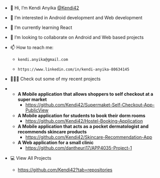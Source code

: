 - 👋 Hi, I’m Kendi Anyika [@Kendi42](https://github.com/Kendi42)
- 👀 I’m interested in Android development and Web development
- 🌱 I’m currently learning React
- 💞️ I’m looking to collaborate on Android and Web based projects
- 📫 How to reach me:  
    -     kendi.anyika@gmail.com 
    -     https://www.linkedin.com/in/kendi-anyika-80634145
- 👩🏿‍💻 Check out some of my recent projects
-  - **A Mobile application that allows shoppers to self checkout at a super market**
        - https://github.com/Kendi42/Supermaket-Self-Checkout-App-PublicView
    - **A Mobile application for students to book their dorm rooms**
        - https://github.com/Kendi42/Hostel-Booking-Application 
    -  **A Mobile application that acts as a pocket dermatologist and recommends skincare products**
        - https://github.com/Kendi42/Skincare-Recommendation-App 
    - **A Web application for a small clinic**
        - https://github.com/dantheuri17/APP4035-Project-1

- 💻 View All Projects
    -   https://github.com/Kendi42?tab=repositories
